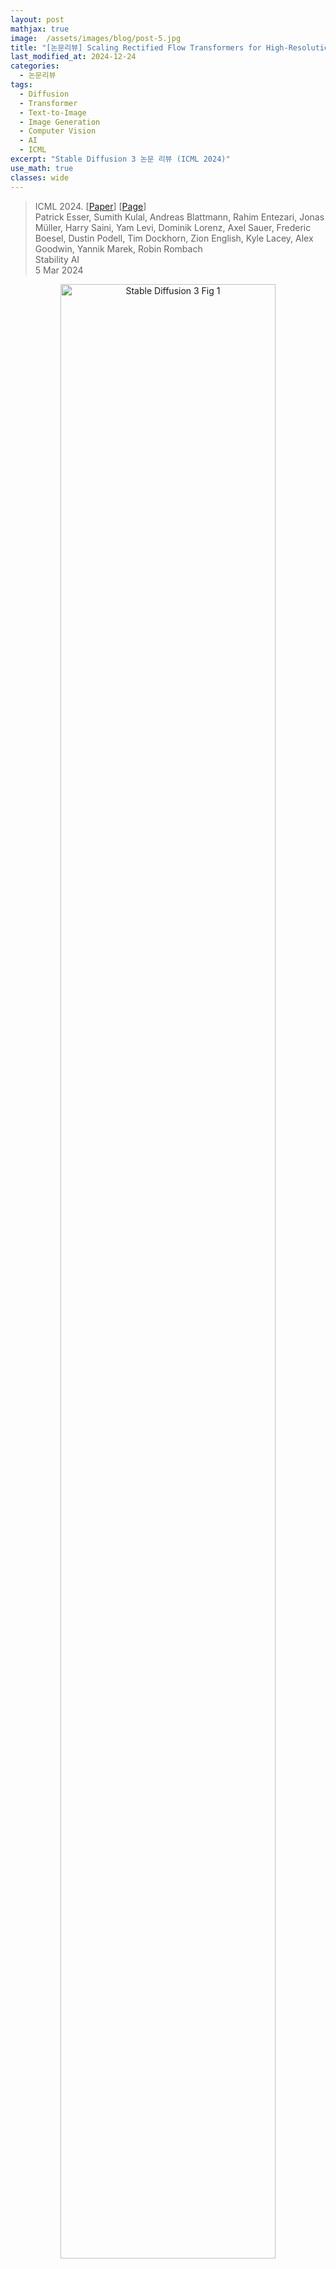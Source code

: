 ```yaml
---
layout: post
mathjax: true
image:  /assets/images/blog/post-5.jpg
title: "[논문리뷰] Scaling Rectified Flow Transformers for High-Resolution Image Synthesis (Stable Diffusion 3)"
last_modified_at: 2024-12-24
categories:
  - 논문리뷰
tags:
  - Diffusion
  - Transformer
  - Text-to-Image
  - Image Generation
  - Computer Vision
  - AI
  - ICML
excerpt: "Stable Diffusion 3 논문 리뷰 (ICML 2024)"
use_math: true
classes: wide
---
```


> ICML 2024. [[Paper](https://arxiv.org/abs/2403.03206)] [[Page](https://stability.ai/news/stable-diffusion-3-research-paper)]  
> Patrick Esser, Sumith Kulal, Andreas Blattmann, Rahim Entezari, Jonas Müller, Harry Saini, Yam Levi, Dominik Lorenz, Axel Sauer, Frederic Boesel, Dustin Podell, Tim Dockhorn, Zion English, Kyle Lacey, Alex Goodwin, Yannik Marek, Robin Rombach  
> Stability AI  
> 5 Mar 2024  

<figure>
  <div style="text-align:center">
    <img src="/_posts/pr/Diffusion/2024-12-24-stable/stable-diffusion-3-fig1.webp" alt="Stable Diffusion 3 Fig 1" style="width:90%;">
  </div>
</figure>

## Introduction
최근 몇 년 동안 diffusion model은 인상적인 일반화 능력을 갖추고 텍스트 입력에서 고해상도 이미지와 동영상을 생성하는 사실상의 접근 방식이 되었다. 반복적인 특성과 관련된 계산 비용, inference 중 긴 샘플링 시간으로 인해 diffusion model의 보다 효율적인 학습 및 더 빠른 샘플링을 위한 연구가 증가했다.

데이터에서 noise로의 forward 경로를 지정하면 효율적인 학습이 가능하지만, 어떤 경로를 선택해야 할지에 대한 의문도 제기된다. 이러한 선택은 샘플링에 중요한 영향을 미칠 수 있다. 예를 들어, 데이터에서 모든 noise를 제거하지 못하는 forward process는 학습 분포와 테스트 분포의 불일치를 초래하고 아티팩트를 생성할 수 있다. 중요한 점은 forward process의 선택이 학습된 backward process와 샘플링 효율성에도 영향을 미친다는 것이다. 곡선 경로는 프로세스를 시뮬레이션하기 위해 많은 step이 필요한 반면, 직선 경로는 하나의 step으로 시뮬레이션할 수 있으며 오차가 누적될 가능성이 적다. 각 step은 신경망 평가에 해당하므로 샘플링 속도에 직접적인 영향을 미친다.

본 논문은 forward 경로로 데이터와 noise를 직선으로 연결하는 Rectified Flow를 선택하였다. 이 rectified flow는 더 나은 이론적 속성을 가지고 있지만 아직 명확하게 확립되지 않았다. 지금까지 소규모 실험에서 몇 가지 장점이 경험적으로 입증되었지만 이는 대부분 클래스 조건부 모델에 국한되었다. 본 논문에서는 noise를 예측하는 diffusion model과 유사하게 rectified flow 모델에서 noise scale의 가중치를 재조정하였다. 대규모 연구를 통해 새로운 공식을 기존 diffusion model과 비교하고 그 이점을 보여주었다.

저자들은 고정된 텍스트 표현을 cross-attention을 통해 모델에 직접 공급하는 text-to-image 합성에 널리 사용되는 접근 방식이 이상적이지 않다는 것을 보여주고, 이미지와 텍스트 토큰 모두에 대한 학습 가능한 스트림을 통합하는 새로운 아키텍처를 제시하여 두 토큰 간의 양방향 정보 흐름을 가능하게 한다. 저자들은 이것을 개선된 rectified flow 공식과 결합하여 확장성을 조사하였으며, 예측 가능한 확장 추세가 있음을 보여주었다. 

## Simulation-Free Training of Flows
저자들은 noise 분포 $p_1$의 샘플 $x_1$과 데이터 분포 $p_0$의 샘플 $x_0$ 사이의 매핑을 상미분 방정식(ODE)에 따라 정의하는 생성 모델을 고려하였다.

$$
\begin{equation}
dy_t = v_\Theta (y_t, t) dt
\end{equation}
$$

그러나 이 식을 ODE solver로 풀면 특히 대규모 네트워크 아키텍처를 사용하는 경우 계산 비용이 많이 든다. 더 효율적인 대안은 $p_0$와 $p_1$ 사이의 확률 경로를 생성하는 벡터장 $u_t$를 직접 회귀시키는 것이다. 이러한 $u_t$를 구성하기 위해 $p_0$와 $p_1 = \mathcal{N}(0,I)$ 사이의 확률 경로 $p_t$에 해당하는 forward process를 다음과 같이 정의한다.

$$
\begin{equation}
z_t = a_t x_0 + b_t \epsilon \quad \textrm{where} \; \epsilon \sim \mathcal{N} (0,I)
\end{equation}
$$

$a_0 = 1$, $b_0 = 0$, $a_1 = 0$, $b_1 = 1$인 경우, marginal

$$
\begin{equation}
p_t (z_t) = \mathbb{E}_{\epsilon \sim \mathcal{N}(0,I)} p_t (z_t \vert \epsilon)
\end{equation}
$$

은 데이터 분포와 noise 분포 모두에서 일치한다.

$z_t$, $x_0$, $\epsilon$ 사이의 관계를 표현하기 위해 $\psi_t$와 $u_t$를 다음과 같이 도입한다.

$$
\begin{aligned}
\psi_t (\cdot \vert \epsilon) &= x_0 \mapsto a_t x_0 + b_t \epsilon \\
u_t (z_t \vert \epsilon) &= \psi_t^\prime (\psi_t^{-1} (z \vert \epsilon) \vert \epsilon)
\end{aligned}
$$

$z_t$는 초기값이 $z_0 = x_0$인 ODE $z_t^\prime = u_t (z_t \vert \epsilon)$에 대한 해이므로 $u_t(\cdot \vert \epsilon)$는 $p_t (\cdot \vert \epsilon)$을 생성한다. 주목할 점은 조건부 벡터장 $u_t(\cdot \vert \epsilon)$을 사용하여 marginal 확률 경로 $p_t$를 생성하는 marginal 벡터장 $u_t$를 구성할 수 있다는 것이다.

$$
\begin{equation}
u_t (z) = \mathbb{E}_{\epsilon \sim \mathcal{N}(0,I)} u_t (z \vert \epsilon) \frac{p_t (z \vert \epsilon)}{p_t (z)}
\end{equation}
$$

위 식의 marginalization으로 인해 Flow Matching 목적 함수

$$
\begin{equation}
\mathcal{L}_\textrm{FM} = \mathbb{E}_{t, p_t (z)} \| v_\Theta (z, t) - u_t (z) \|_2^2
\end{equation}
$$

를 사용하여 $u_t$를 직접 회귀시키는 것은 어려운 반면, 조건부 벡터장 $u_t(z \vert \epsilon)$을 사용하는 **Conditional Flow Matching**

$$
\begin{equation}
\mathcal{L}_\textrm{CFM} = \mathbb{E}_{t, p_t (z \vert \epsilon), p_t (z)} \| v_\Theta (z, t) - u_t (z \vert \epsilon) \|_2^2
\end{equation}
$$

은 동등하면서도 다루기 쉬운 목적 함수를 제공한다.

Loss를 명시적인 형태로 변환하기 위해

$$
\begin{aligned}
\psi_t^\prime (x_0 \vert \epsilon) &= a_t^\prime x_0 + b_t^\prime \epsilon \\
\psi_t^{-1} (z \vert \epsilon) &= \frac{z - b_t \epsilon}{a_t}
\end{aligned}
$$

를 $$u_t (z \vert \epsilon) = \psi_t^\prime (\psi_t^{-1} (z \vert \epsilon) \vert \epsilon)$$에 대입한다.

$$
\begin{equation}
z_t^\prime = u_t (z_t \vert \epsilon) = \frac{a_t^\prime}{a_t} z_t - \epsilon b_t \left( \frac{a_t^\prime}{a_t} - \frac{b_t^\prime}{b_t} \right)
\end{equation}
$$

Signal-to-noise ratio (SNR) $$\lambda_t := \log \frac{a_t^2}{b_t^2}$$을 고려하자. $$\lambda_t^\prime - 2 (\frac{a_t^\prime}{a_t} - \frac{b_t^\prime}{b_t})$$을 위 식에 대입한다. 

$$
\begin{equation}
u_t (z_t \vert \epsilon) = \frac{a_t^\prime}{a_t} z_t - \frac{b_t}{2} \lambda_t^\prime \epsilon
\end{equation}
$$

그런 다음, $$\mathcal{L}_\textrm{CFM}$$을 noise 예측 목적 함수로 reparameterize하기 위해 위 식을 사용한다. 

$$
\begin{aligned}
\mathcal{L}_\textrm{CFM} &= \mathbb{E}_{t, p_t (z \vert \epsilon), p_t (z)} \| v_\Theta (z, t) - \frac{a_t^\prime}{a_t} z + \frac{b_t}{2} \lambda_t^\prime \epsilon \|_2^2 \\
&= \mathbb{E}_{t, p_t (z \vert \epsilon), p_t (z)} \left(-\frac{b_t}{2} \lambda_t^\prime \right)^2 \| \epsilon_\Theta (z, t) - \epsilon \|_2^2
\end{aligned}
$$

여기서 $$\epsilon_\Theta = \frac{-2}{\lambda_t^\prime b_t} (v_\Theta - \frac{a_t^\prime}{a_t} z)$$이다. 

위 loss의 최적값은 시간에 의존하는 가중치를 도입할 때 변경되지 않는다. 따라서 최적화 경로에 영향을 줄 수 있는 다양한 가중치를 loss function에 도입할 수 있다. 

$$
\begin{equation}
\mathcal{L}_w (x_0) = -\frac{1}{2} \mathbb{E}_{t \sim \mathcal{U}(t), \epsilon \sim \mathcal{N}(0,I)} [w_t \lambda_t^\prime \| \epsilon_\Theta (z_t, t) - \epsilon \|^2] \\
\textrm{where} \; w_t = -\frac{1}{2} \lambda_t^\prime b_t^2
\end{equation}
$$

## Flow Trajectories
저자들은 위의 식에 대한 다양한 변형을 고려하였다. 

#### Rectified Flow
Rectified Flow (RF)는 데이터 분포와 정규 분포 사이의 직선 경로로 forward process를 정의한다.

$$
\begin{equation}
z_t = (1 - t) x_0 + t \epsilon
\end{equation}
$$

$$\mathcal{L}_\textrm{CFM}$$을 사용하며, 이는 $w_t = \frac{t}{1-t}$에 해당한다. 네트워크 출력은 $v_\Theta$이다. 

#### EDM
EDM은 다음과 같은 형태의 forward process를 사용한다.

$$
\begin{equation}
z_t = x_0 + b_t \epsilon, \quad \textrm{where} \; b_t = \exp F_\mathcal{N}^{-1} (t \vert P_m, P_s^2)
\end{equation}
$$

$$F_\mathcal{N}^{-1}$$은 평균이 $P_m$이고 분산이 $P_s^2$인 정규 분포의 quantile function이다. SNR $$\lambda_t$$의 분포는 다음과 같다.

$$
\begin{equation}
\lambda_t \sim \mathcal{N} (-2P_m, (2P_s)^2), \quad t \sim \mathcal{U}(0, 1)
\end{equation}
$$

네트워크는 $\textbf{F}$-prediction을 통해 parameterize되고 loss는 $$\mathcal{L}_{w_t^\textrm{EDM}}$$로 쓸 수 있다. 

$$
\begin{equation}
w_t^\textrm{EDM} = \mathcal{N}(\lambda_t \vert -2 P_m, (2P_s)^2) (e^{-\lambda_t} + 0.5^2)
\end{equation}
$$

#### Cosine
Improved DDPM은 다음과 같은 형태의 forward process를 제안했다.

$$
\begin{equation}
z_t = \cos (\frac{\pi}{2}t) x_0 + \sin (\frac{\pi}{2}t)\epsilon
\end{equation}
$$

이는 $\epsilon$-prediction loss와 결합하면 가중치는 $$w_t = \textrm{sech}(\frac{\lambda_t}{2})$$이며, $v$-prediction loss와 결합하면 가중치는 $$w_t = \exp(\frac{\lambda_t}{2})$$이다. 

#### (LDM-)Linear
LDM은 DDPM schedule을 수정하여 사용한다. 둘 다 variance preserving schedule, 즉 $$b_t = \sqrt{1 - a_t^2}$$이고, diffusion 계수 $$\beta_t$$에 따라 $a_t$를 다음과 같이 정의한다. 

$$
\begin{equation}
a_t = \left( \prod_{s=0}^t (1 - \beta_s) \right)^{1/2}
\end{equation}
$$

주어진 경계 값 $$\beta_0$$와 $$\beta_{T-1}$$에 대해, DDPM은

$$
\begin{equation}
\beta_t = \beta_0 + \frac{t}{T-1}(\beta_{T-1} - \beta_0)
\end{equation}
$$

를 사용하고, LDM은

$$
\begin{equation}
\beta_t = \left( \sqrt{\beta_0} + \frac{t}{T-1} (\sqrt{\beta_{T-1}} - \sqrt{\beta_0}) \right)^2
\end{equation}
$$

을 사용한다. 

### 1. Tailored SNR Samplers for RF models
RF loss는 $[0, 1]$의 모든 timestep에서 속도 $v_\Theta$를 균일하게 학습시킨다. 그러나 직관적으로 예측해야 하는 속도 $\epsilon − x_0$는 $[0, 1]$의 중간에 있는 $t$에 대해 더 어렵다. $t = 0$의 경우 최적 예측은 $p_1$의 평균이고 $t = 1$의 경우 최적 예측은 $p_0$의 평균이기 때문이다. 

일반적으로 $t$에 대한 분포를 uniform distribution $\mathcal{U}(t)$에서 density가 $\pi(t)$인 분포로 변경하는 것은 $$\mathcal{L}_{w_t^\pi}$$와 동일하다.

$$
\begin{equation}
w_t^\pi = \frac{t}{1-t} \pi (t)
\end{equation}
$$

따라서 중간 timestep을 더 자주 샘플링하여 더 많은 가중치를 부여하는 것을 목표로 한다. 

#### Logit-Normal Sampling
중간 timestep에 더 많은 가중치를 두는 분포에 대한 한 가지 옵션은 logit-normal distribution이다. 

$$
\begin{equation}
\pi_\textrm{ln} (t; m, s) = \frac{1}{s \sqrt{2 \pi}} \frac{1}{t(1-t)} \exp \left( - \frac{(\log\frac{t}{1-t} - m)^2}{2s^2} \right)
\end{equation}
$$

$m$은 location 파라미터이고 $s$는 scale 파라미터이다. Location 파라미터가 음수면 timestep이 데이터 $p_0$로 편향되고, 양수면 noise $p_1$으로 편향된다. Scale 파라미터는 분포의 폭을 제어한다.

실제로는 정규 분포 $u \sim \mathcal{N}(u; m, s)$에서 확률 변수 $u$를 샘플링하고 표준 logistic function에 매핑한다. 

#### Mode Sampling with Heavy Tails
Logit-normal density는 항상 끝점 0과 1에서 값이 0이 된다. 이것이 성능에 부정적인 영향을 미치는지를 확인하기 위해, 저자들은 $[0, 1]$에 대해 엄격하게 양의 density를 갖는 timestep 샘플링 분포도 사용하였다. Scale 파라미터가 $s$인 경우, 다음과 같이 정의된다.

$$
\begin{equation}
\pi_\textrm{mode}(t; s) = \left\vert \frac{d}{dt} f_\textrm{mode}^{-1} (t) \right\vert \\
\textrm{where} \; f_\textrm{mode} (u; s) = 1 - u - s \cdot \left( \cos^2 (\frac{\pi}{2} u) - 1 + u \right)
\end{equation}
$$

Scale 파라미터 $s$는 샘플링 중에 중간점($s>0$) 또는 끝점($s<0$)이 선호되는 정도를 제어한다. 또한 $s = 0$이면, $\pi_\textrm{mode}(t; s=0) = \mathcal{U}(t)$이다. 

#### CosMap
마지막으로, 저자들은 RF에서 cosine schedule도 고려하였다. 특히, log-snr이 cosine schedule의 log-snr과 일치하는 매핑 $f : u \mapsto f(u) = t$을 찾는다. 

$$
\begin{equation}
2 \log \frac{\cos (\frac{\pi}{2}u)}{\sin (\frac{\pi}{2}u)} = 2 \log \frac{1 - f(u)}{f(u)}
\end{equation}
$$

$f$에 대해 풀면 $u \sim \mathcal{U}(u)$에 대해 다음을 얻는다.

$$
\begin{equation}
t = f(u) = 1 - \frac{1}{\tan (\frac{\pi}{2}u) + 1}
\end{equation}
$$

따라서 density는 다음과 같다. 

$$
\begin{equation}
\pi_\textrm{CosMap} (t) = \left\vert \frac{d}{dt} f^{-1} (t) \right\vert = \frac{2}{\pi - 2 \pi t + 2 \pi t^2}
\end{equation}
$$

## Text-to-Image Architecture
<figure>
  <div style="text-align:center">
    <img src="/_posts/pr/Diffusion/2024-12-24-stable/stable-diffusion-3-fig2.webp" alt="Stable Diffusion 3 Fig 2" style="width:90%;">
  </div>
</figure>

<br>
텍스트를 조건으로 이미지를 샘플링 하기 위해, 모델은 텍스트와 이미지라는 두 가지 모달리티를 모두 고려해야 한다. 일반적인 설정은 LDM을 따라 사전 학습된 오토인코더의 latent space에서 text-to-image 모델을 학습시킨다. 텍스트 컨디셔닝 $c$는 사전 학습된 텍스트 모델을 사용하여 인코딩된다. 

#### Multimodal Diffusion Backbone
아키텍처는 DiT를 기반으로 한다. DiT는 클래스 조건부 이미지 생성만을 고려하고 변조 메커니즘을 사용하여 diffusion process의 timestep과 클래스 레이블을 컨디셔닝한다. 이와 마찬가지로 timestep $t$와 $$c_\textrm{vec}$$의 임베딩을 modulation 메커니즘의 입력으로 사용한다. 그러나 pooling된 텍스트 표현은 텍스트 입력에 대한 대략적인 정보만 유지하므로 네트워크는 시퀀스 표현 $$c_\textrm{ctxt}$$의 정보도 필요로 한다.

텍스트와 이미지 입력의 임베딩으로 구성된 시퀀스를 구성한다. 구체적으로, 위치 인코딩을 추가하고 latent 픽셀 표현 $x \in \mathbb{R}^{h \times w \times c}$의 2$\times$2 패치를 길이가 $\frac{hw}{4}$인 패치 인코딩 시퀀스로 flatten한다. 이 패치 인코딩과 텍스트 인코딩 $$c_\textrm{ctxt}$$를 공통 차원에 임베딩한 후, 두 시퀀스를 concat한다. 그런 다음 DiT를 따르고 modulated attention과 MLP의 시퀀스를 적용한다.

텍스트와 이미지 임베딩은 개념적으로 상당히 다르기 때문에 두 모달리티에 대해 각각 별도의 가중치를 사용한다. 이는 각 모달리티에 대해 두 개의 독립적인 transformer를 갖는 것과 동일하지만, attention 연산을 위해 두 모달리티의 시퀀스를 결합하여 두 표현이 각자의 공간에서 작동하면서도 다른 표현을 고려할 수 있도록 한다.

저자들은 스케일링 실험을 위해 모델의 깊이 $d$, 즉 attention block의 수에 따라 모델의 크기를 조절하였다. 이를 위해 hidden size를 $64d$로 설정하고 attention head의 수를 $d$로 설정하였다. 

## Experiments
### 1. Improving Rectified Flows
저자들은 61개의 서로 다른 구성을 가진 모델을 학습시켰다. 다음은 학습된 모델들에 대한 (왼쪽) 평균 순위와 (오른쪽) metric을 비교한 표이다. 

<figure>
  <div style="display: flex; align-items: end; justify-content: center">
    <img src="/_posts/pr/Diffusion/2024-12-24-stable/stable-diffusion-3-table1.webp" alt="Comparison Table 1" style="width:40%;">
    <div style="flex-grow: 0; width: 3%;"></div>
    <img src="/_posts/pr/Diffusion/2024-12-24-stable/stable-diffusion-3-table2.webp" alt="Comparison Table 2" style="width:45%;">
  </div>
</figure>
<br>

다음은 샘플링 step 수에 대한 FID를 비교한 그래프이다. 

<figure>
  <div style="text-align:center">
    <img src="/_posts/pr/Diffusion/2024-12-24-stable/stable-diffusion-3-fig3.webp" alt="Stable Diffusion 3 Fig 3" style="width:90%;">
  </div>
</figure>

### 2. Improving Modality Specific Representations
다음은 오토인코더의 채널 수에 대한 ablation 결과이다. 

<figure>
  <div style="text-align:center">
    <img src="/_posts/pr/Diffusion/2024-12-24-stable/stable-diffusion-3-fig4.webp" alt="Stable Diffusion 3 Fig 4" style="width:90%;">
  </div>
</figure>
<br>
다음은 원래 캡션을 사용하였을 때와 원래 캡션과 [CogVLM](https://arxiv.org/abs/2311.03079)으로 생성된 캡션을 반반 섞어서 사용하였을 때의 결과이다.

<figure>
  <div style="text-align:center">
    <img src="/_posts/pr/Diffusion/2024-12-24-stable/stable-diffusion-3-table4.webp" alt="Table 4" style="width:40%;">
  </div>
</figure>
<br>

다음은 모델 backbone에 대한 ablation 결과이다. (MM-DiT가 본 논문에서 제안된 아키텍처)

<figure>
  <div style="text-align:center">
    <img src="/_posts/pr/Diffusion/2024-12-24-stable/stable-diffusion-3-fig4.webp" alt="Figure 4" style="width:67%;">
  </div>
</figure>

### 3. Training at Scale
##### QK 정규화
저자들은 모든 모델을 256$\times$256 크기의 저해상도 이미지에서 사전 학습시킨 다음, 혼합된 종횡비를 가진 더 높은 해상도에서 모델을 fine-tuning하였다. 고해상도로 이동하면 mixed precision 학습이 불안정해지고 loss가 발산할 수 있다. 이는 full precision 학습으로 전환하면 해결할 수 있지만 mixed precision 학습에 비해 성능이 약 2배 떨어진다. 

ViT-22B 논문에서는 attention 엔트로피가 통제 불가능하게 증가하기 때문에 대형 ViT의 학습이 발산한다는 것을 관찰했으며, 이를 방지하기 위해 attention 연산 전에 query와 key를 정규화할 것을 제안하였다. 저자들은 이 접근 방식을 따르고 MMDiT 아키텍처의 두 스트림 모두에서 학습 가능한 RMSNorm을 모델에 사용한다. 

<figure>
  <div style="text-align:center">
    <img src="/_posts/pr/Diffusion/2024-12-24-stable/stable-diffusion-3-fig5.webp" alt="Figure 5" style="width:65%;">
  </div>
</figure>
<br>

위 그림에서 볼 수 있듯이, 추가적인 정규화는 attention logit 성장의 불안정성을 방지하며, bf16 mixed precision에서 효율적인 학습을 가능하게 한다. 이 기술은 사전 학습 중에 정규화를 사용하지 않은 모델에도 적용할 수 있다. 모델은 추가 정규화 레이어에 빠르게 적응하고 보다 안정적으로 학습한다. 

##### 다양한 종횡비를 위한 위치 임베딩
저자들은 고정된 256$\times$256 해상도에서 학습한 후, 해상도를 높이고 유연한 종횡비로 inference를 가능하게 하는 것을 목표로 하였다. 2차원 위치 임베딩을 사용하므로 해상도에 따라 이를 조정해야 한다. 여러 종횡비 설정에서 임베딩을 직접 보간하면 측면 길이가 올바르게 반영되지 않는다. 대신 확장되고 보간된 위치 그리드를 조합하여 사용하고, 이후 주파수를 임베딩한다.

$S^2$개의 픽셀을 가진 타겟 해상도에 대해, bucketed sampling을 사용하여 각 batch가 균일한 크기 $H \times W \approx S^2$의 이미지로 구성되도록 한다. 최대 및 최소 학습 종횡비의 경우, 너비의 최대값 $$W_\textrm{max}$$와 높이의 최대값 $$H_\textrm{max}$$를 설정한다. Patching 후의 latent space에서의 크기에 따라 $$h_\textrm{max} = H_\textrm{max}/16$$, $$w_\textrm{max} = W_\textrm{max}/16$$, $$s = S/16$$로 둔다. 이 값들을 바탕으로 세로 위치 격자를 다음과 같이 구성한다.

$$
\begin{equation}
\left(\left( p - \frac{h_\textrm{max} - s}{2} \right) \cdot \frac{256}{S} \right)_{p=0}^{h_\textrm{max}-1}
\end{equation}
$$

그리고 가로 위치에 대해서도 동일한 방식으로 격자를 구성한다. 이후, 생성된 2D 위치 격자에서 중앙을 crop한 다음, 임베딩을 수행한다.

##### 해상도에 따른 timestep schedule shifting
직관적으로, 해상도가 높을수록 픽셀이 더 많으므로 신호를 파괴하기 위해 더 많은 noise가 필요하다. $n = H \cdot W$개의 픽셀을 가진 해상도에서, 모든 픽셀의 값이 $c \in \mathbb{R}$인 상수 이미지를 고려하자. 

$$
\begin{equation}
z_t = (1 − t) c \unicode{x1D7D9} + t \epsilon
\end{equation}
$$

$z_t$는 확률 변수 $Y = (1 − t)c + t\eta$에 대한 $n$개의 관측치를 제공한다. $\eta \sim \mathcal{N}(0,1)$이므로 $\mathbb{E}(Y) = (1 − t)c$이고 $\sigma(Y) = t$이다. 

따라서 $c = \frac{1}{1-t} \mathbb{E}(Y)$를 통해 $c$를 복구할 수 있다. $Y$의 표준 오차는 $\frac{t}{\sqrt{n}}$이기 때문에, $c$와 샘플 추정치 $\hat{c} = \frac{1}{1-t} \sum_{i=1}^n z_{t,i}$ 간의 오차는 $\sigma(t, n) = \frac{t}{1-t} \sqrt{\frac{1}{n}}$의 표준 편차를 갖는다. 따라서 이미 이미지 $z_0$가 픽셀 전체에서 일정하다는 것을 알고 있다면 $\sigma(t, n)$은 $z_0$에 대한 불확실성의 정도를 나타낸다. 예를 들어, 너비와 높이를 두 배로 하면 불확실성이 절반으로 줄어든다. 

이제 해상도 $n$의 timestep $t_n$을 해상도 $m$의 timestep $t_m$에 매핑하여, 즉 $\sigma (t_n, n) = \sigma (t_m, m)$을 풀어 동일한 불확실성 수준을 얻을 수 있다. 

$$
\begin{equation}
t_m = \frac{\sqrt{\frac{m}{n}} t_n}{1 + (\sqrt{\frac{m}{n}} - 1) t_n}
\end{equation}
$$

다음은 timestep schedule shifting 결과이다. 

<figure>
  <div style="text-align:center">
    <img src="/_posts/pr/Diffusion/2024-12-24-stable/stable-diffusion-3-fig6.webp" alt="Timestep Schedule Shifting" style="width:90%;">
  </div>
</figure>

다음은 SOTA 이미지 생성 모델들과의 인간 선호도 평가 결과이다. 

<figure>
  <div style="text-align:center">
    <img src="/_posts/pr/Diffusion/2024-12-24-stable/stable-diffusion-3-fig7.webp" alt="SOTA Model Human Evaluation" style="width:44%;">
  </div>
</figure>

다음은 기존 방법들과의 GenEval 비교 결과이다. 

<figure>
  <div style="text-align:center">
    <img src="/_posts/pr/Diffusion/2024-12-24-stable/stable-diffusion-3-table5.webp" alt="GenEval Comparison" style="width:65%;">
  </div>
</figure>

다음은 모델 크기에 따른 샘플링 효율성을 비교한 표이다. 

<figure>
  <div style="text-align:center">
    <img src="/_posts/pr/Diffusion/2024-12-24-stable/stable-diffusion-3-table6.webp" alt="Sampling Efficiency by Model Size" style="width:47%;">
  </div>
</figure>

다음은 스케일링의 정량적 효과를 비교한 그래프들이다. 

<figure>
  <div style="text-align:center">
    <img src="/_posts/pr/Diffusion/2024-12-24-stable/stable-diffusion-3-fig8.webp" alt="Quantitative Effects of Scaling" style="width:100%;">
  </div>
</figure>

다음은 T5 유무에 따른 결과를 비교한 것이다. T5를 제거해도 미적 품질 평가에는 영향이 없고 (승률 50%), 프롬프트 준수에도 영향이 미미한 반면 (승률 46%), 텍스트 생성 능력에 대한 기여도는 더 크다 (승률 38%).

<figure>
  <div style="text-align:center">
    <img src="/_posts/pr/Diffusion/2024-12-24-stable/stable-diffusion-3-fig9.webp" alt="Comparison of T5 Usage" style="width:80%;">
  </div>
</figure>
